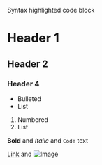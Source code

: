 Syntax highlighted code block

# Header 1
## Header 2
### Header 4

- Bulleted
- List

1. Numbered
2. List

**Bold** and _Italic_ and `Code` text

[Link](http://researcher.nitech.ac.jp/html/100000603_ja.html) and ![Image](src)
